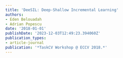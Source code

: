 ```yaml
---
title: 'DeeSIL: Deep-Shallow Incremental Learning'
authors:
- Eden Belouadah
- Adrian Popescu
date: '2018-01-01'
publishDate: '2023-12-03T12:49:23.394060Z'
publication_types:
- article-journal
publication: '*TaskCV Workshop @ ECCV 2018.*'
---
```


